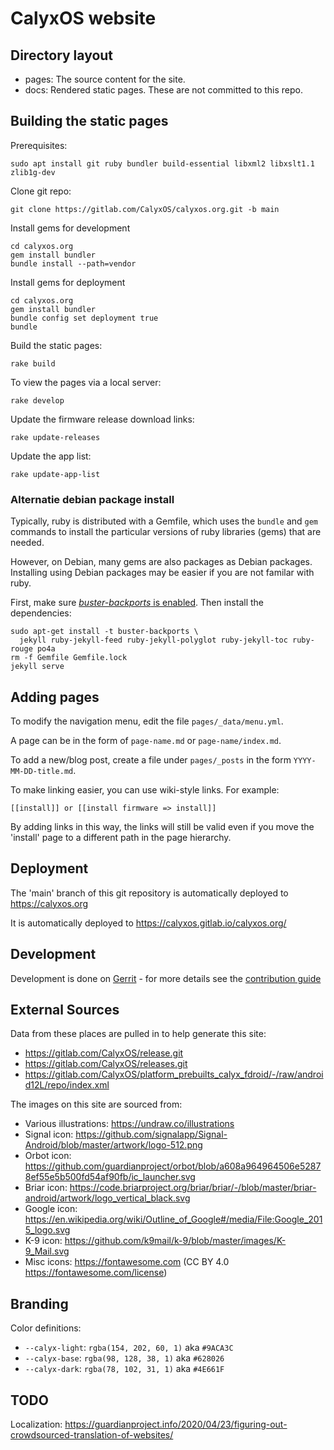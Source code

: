 # CalyxOS website

## Directory layout

* pages: The source content for the site.
* docs: Rendered static pages. These are not committed to this repo.

## Building the static pages

Prerequisites:

    sudo apt install git ruby bundler build-essential libxml2 libxslt1.1 zlib1g-dev

Clone git repo:

    git clone https://gitlab.com/CalyxOS/calyxos.org.git -b main

Install gems for development

    cd calyxos.org
    gem install bundler
    bundle install --path=vendor

Install gems for deployment

    cd calyxos.org
    gem install bundler
    bundle config set deployment true
    bundle

Build the static pages:

    rake build

To view the pages via a local server:

    rake develop

Update the firmware release download links:

    rake update-releases

Update the app list:

    rake update-app-list

### Alternatie debian package install

Typically, ruby is distributed with a Gemfile, which uses the
`bundle` and `gem` commands to install the particular versions of
ruby libraries (gems) that are needed.

However, on Debian, many gems are also packages as Debian packages.
Installing using Debian packages may be easier if you are not familar
with ruby.

First, make sure [_buster-backports_ is
enabled](https://backports.debian.org/Instructions/). Then install
the dependencies:

    sudo apt-get install -t buster-backports \
      jekyll ruby-jekyll-feed ruby-jekyll-polyglot ruby-jekyll-toc ruby-rouge po4a
    rm -f Gemfile Gemfile.lock
    jekyll serve


## Adding pages

To modify the navigation menu, edit the file `pages/_data/menu.yml`.

A page can be in the form of `page-name.md` or `page-name/index.md`.

To add a new/blog post, create a file under `pages/_posts` in the form `YYYY-MM-DD-title.md`.

To make linking easier, you can use wiki-style links. For example:

    [[install]] or [[install firmware => install]]

By adding links in this way, the links will still be valid even if you move the 'install' page to a different path in the page hierarchy.

## Deployment

The 'main' branch of this git repository is automatically deployed to <https://calyxos.org>

It is automatically deployed to <https://calyxos.gitlab.io/calyxos.org/>

## Development

Development is done on [Gerrit](https://review.calyxos.org/q/project:CalyxOS%252Fcalyxos.org) - for more details see the [contribution guide](https://calyxos.org/development/gerrit/)

## External Sources

Data from these places are pulled in to help generate this site:

* https://gitlab.com/CalyxOS/release.git
* https://gitlab.com/CalyxOS/releases.git
* https://gitlab.com/CalyxOS/platform_prebuilts_calyx_fdroid/-/raw/android12L/repo/index.xml

The images on this site are sourced from:

* Various illustrations: https://undraw.co/illustrations
* Signal icon: https://github.com/signalapp/Signal-Android/blob/master/artwork/logo-512.png
* Orbot icon: https://github.com/guardianproject/orbot/blob/a608a964964506e52878ef55e5b500fd54af90fb/ic_launcher.svg
* Briar icon: https://code.briarproject.org/briar/briar/-/blob/master/briar-android/artwork/logo_vertical_black.svg
* Google icon: https://en.wikipedia.org/wiki/Outline_of_Google#/media/File:Google_2015_logo.svg
* K-9 icon: https://github.com/k9mail/k-9/blob/master/images/K-9_Mail.svg
* Misc icons: https://fontawesome.com (CC BY 4.0 https://fontawesome.com/license)

## Branding

Color definitions:

* `--calyx-light`: `rgba(154, 202, 60, 1)` aka `#9ACA3C`
* `--calyx-base`: `rgba(98, 128, 38, 1)` aka `#628026`
* `--calyx-dark`: `rgba(78, 102, 31, 1)` aka `#4E661F`

## TODO

Localization: https://guardianproject.info/2020/04/23/figuring-out-crowdsourced-translation-of-websites/
